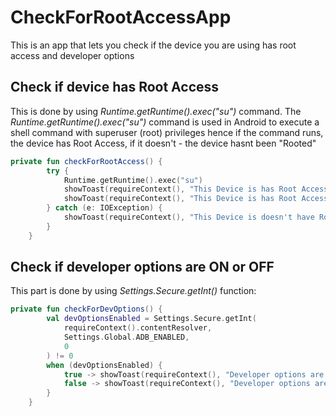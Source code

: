 # CheckForRootAccessApp
This is an app that lets you check if the device you are using has root access and developer options 

## Check if device has Root Access

This is done by using *Runtime.getRuntime().exec("su")* command. 
The *Runtime.getRuntime().exec("su")* command is used in Android to execute a shell command with superuser (root) privileges hence if the command runs, the device has Root Access, if it doesn't - the device hasnt been "Rooted" 

```Kotlin
private fun checkForRootAccess() {
        try {
            Runtime.getRuntime().exec("su")
            showToast(requireContext(), "This Device is has Root Access")
            showToast(requireContext(), "This Device is has Root Access")
        } catch (e: IOException) {
            showToast(requireContext(), "This Device is doesn't have Root Access")
        }
    }
```

## Check if developer options are ON or OFF

This part is done by using *Settings.Secure.getInt()* function:
```Kotlin
private fun checkForDevOptions() {
        val devOptionsEnabled = Settings.Secure.getInt(
            requireContext().contentResolver,
            Settings.Global.ADB_ENABLED,
            0
        ) != 0
        when (devOptionsEnabled) {
            true -> showToast(requireContext(), "Developer options are on")
            false -> showToast(requireContext(), "Developer options are off")
        }
    }
```


